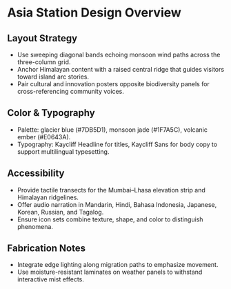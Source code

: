 # Asia Station Design Overview

## Layout Strategy
- Use sweeping diagonal bands echoing monsoon wind paths across the three-column grid.
- Anchor Himalayan content with a raised central ridge that guides visitors toward island arc stories.
- Pair cultural and innovation posters opposite biodiversity panels for cross-referencing community voices.

## Color & Typography
- Palette: glacier blue (#7DB5D1), monsoon jade (#1F7A5C), volcanic ember (#E0643A).
- Typography: Kaycliff Headline for titles, Kaycliff Sans for body copy to support multilingual typesetting.

## Accessibility
- Provide tactile transects for the Mumbai–Lhasa elevation strip and Himalayan ridgelines.
- Offer audio narration in Mandarin, Hindi, Bahasa Indonesia, Japanese, Korean, Russian, and Tagalog.
- Ensure icon sets combine texture, shape, and color to distinguish phenomena.

## Fabrication Notes
- Integrate edge lighting along migration paths to emphasize movement.
- Use moisture-resistant laminates on weather panels to withstand interactive mist effects.
